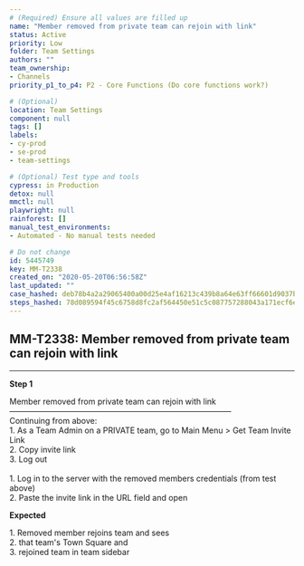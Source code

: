 ```yaml
---
# (Required) Ensure all values are filled up
name: "Member removed from private team can rejoin with link"
status: Active
priority: Low
folder: Team Settings
authors: ""
team_ownership: 
- Channels
priority_p1_to_p4: P2 - Core Functions (Do core functions work?)

# (Optional)
location: Team Settings
component: null
tags: []
labels: 
- cy-prod
- se-prod
- team-settings

# (Optional) Test type and tools
cypress: in Production
detox: null
mmctl: null
playwright: null
rainforest: []
manual_test_environments: 
- Automated - No manual tests needed

# Do not change
id: 5445749
key: MM-T2338
created_on: "2020-05-20T06:56:58Z"
last_updated: ""
case_hashed: deb78b4a2a29065400a00d25e4af16213c439b8a64e63ff66601d9037b648e31ebb5eb02d8b6b5c47db010ec7e6e7fac
steps_hashed: 78d089594f45c6758d8fc2af564450e51c5c087757288043a171ecf6edf470b065c482d6b7473b7caa0f8547a1efcad3
---
```


<!-- (Auto-generated) Based on frontmatter's "key" and "name" -->

## MM-T2338: Member removed from private team can rejoin with link

---

**Step 1**

Member removed from private team can rejoin with link\
————————————————————————————\
Continuing from above:\
1\. As a Team Admin on a PRIVATE team, go to Main Menu > Get Team Invite Link\
2\. Copy invite link\
3\. Log out\
\
1\. Log in to the server with the removed members credentials (from test above)\
2\. Paste the invite link in the URL field and open

**Expected**

1\. Removed member rejoins team and sees\
2\. that team's Town Square and\
3\. rejoined team in team sidebar

